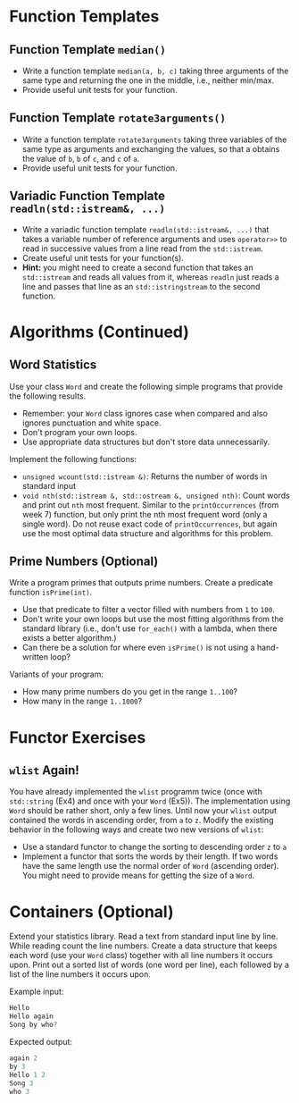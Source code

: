 # Function Templates

## Function Template `median()`

* Write a function template `median(a, b, c)` taking three arguments of the same type and returning the one in the middle, i.e., neither min/max.
* Provide useful unit tests for your function.

## Function Template `rotate3arguments()`

* Write a function template `rotate3arguments` taking three variables of the same type as arguments and exchanging the values, so that a obtains the value of `b`, `b` of `c`, and `c` of `a`.
* Provide useful unit tests for your function.

## Variadic Function Template `readln(std::istream&, ...)`

* Write a variadic function template `readln(std::istream&, ...)` that takes a variable number of reference arguments and uses `operator>>` to read in successive values from a line read from the `std::istream`.
* Create useful unit tests for your function(s). 
* **Hint:** you might need to create a second function that takes an `std::istream` and reads all values from it, whereas `readln` just reads a line and passes that line as an `std::istringstream` to the second function.

# Algorithms (Continued)

## Word Statistics

Use your class `Word` and create the following simple programs that provide the following results. 

* Remember: your `Word` class ignores case when compared and also ignores punctuation and white space. 
* Don't program your own loops. 
* Use appropriate data structures but don't store data unnecessarily.

Implement the following functions:

* `unsigned wcount(std::istream &)`: Returns the number of words in standard input
* `void nth(std::istream &, std::ostream &, unsigned nth)`: Count words and print out `nth` most frequent. Similar to the `printOccurrences` (from week 7) function, but only print the nth most frequent word (only a single word). Do not reuse exact code of `printOccurrences`, but again use the most optimal data structure and algorithms for this problem. 


## Prime Numbers (Optional)

Write a program primes that outputs prime numbers. Create a predicate function `isPrime(int)`. 

* Use that predicate to filter a vector filled with numbers from `1` to `100`. 
* Don't write your own loops but use the most fitting algorithms from the standard library (i.e., don't use `for_each()` with a lambda, when there exists a better algorithm.) 
* Can there be a solution for where even `isPrime()` is not using a hand-written loop?

Variants of your program:

* How many prime numbers do you get in the range `1..100`?
* How many in the range `1..1000`?
 


# Functor Exercises

## `wlist` Again!

You have already implemented the `wlist` programm twice (once with `std::string` (Ex4) and once with your `Word` (Ex5)). The implementation using `Word` should be rather short, only a few lines. Until now your `wlist` output contained the words in ascending order, from `a` to `z`. Modify the existing behavior in the following ways and create two new versions of `wlist`:

* Use a standard functor to change the sorting to descending order `z` to `a`
* Implement a functor that sorts the words by their length. If two words have the same length use the normal order of `Word` (ascending order). You might need to provide means for getting the size of a `Word`.


# Containers (Optional)

Extend your statistics library. Read a text from standard input line by line. While reading count the line numbers. Create a data structure that keeps each word (use your `Word` class) together with all line numbers it occurs upon. Print out a sorted list of words (one word per line), each followed by a list of the line numbers it occurs upon.

Example input:
```cpp
Hello
Hello again
Song by who?
```

Expected output:

```cpp
again 2 
by 3 
Hello 1 2 
Song 3 
who 3 
```

